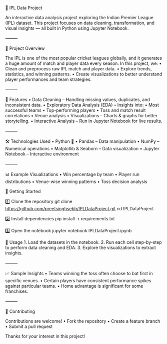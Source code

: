 🏏 IPL Data Project

An interactive data analysis project exploring the Indian Premier League (IPL) dataset.
This project focuses on data cleaning, transformation, and visual insights — all built in Python using Jupyter Notebook.

⸻

📌 Project Overview

The IPL is one of the most popular cricket leagues globally, and it generates a huge amount of match and player data every season.
In this project, we:
	•	Clean and preprocess raw IPL match and player data.
	•	Explore trends, statistics, and winning patterns.
	•	Create visualizations to better understand player performances and team strategies.

⸻

📂 Features
	•	Data Cleaning – Handling missing values, duplicates, and inconsistent data.
	•	Exploratory Data Analysis (EDA) – Insights into:
	•	Most successful teams
	•	Top-performing players
	•	Toss and match result correlations
	•	Venue analysis
	•	Visualizations – Charts & graphs for better storytelling.
	•	Interactive Analysis – Run in Jupyter Notebook for live results.

⸻

🛠️ Technologies Used
	•	Python 🐍
	•	Pandas – Data manipulation
	•	NumPy – Numerical operations
	•	Matplotlib & Seaborn – Data visualization
	•	Jupyter Notebook – Interactive environment

⸻

📊 Example Visualizations
	•	Win percentage by team
	•	Player run distributions
	•	Venue-wise winning patterns
	•	Toss decision analysis

🚀 Getting Started

1️⃣ Clone the repository
git clone https://github.com/preetsinghsebh/IPLDataProject.git 
cd IPLDataProject

2️⃣ Install dependencies
pip install -r requirements.txt

3️⃣ Open the notebook
jupyter notebook IPLDataProject.ipynb

📌 Usage
	1.	Load the datasets in the notebook.
	2.	Run each cell step-by-step to perform data cleaning and EDA.
	3.	Explore the visualizations to extract insights.

⸻

📈 Sample Insights
	•	Teams winning the toss often choose to bat first in specific venues.
	•	Certain players have consistent performance spikes against particular teams.
	•	Home advantage is significant for some franchises.

⸻

🤝 Contributing

Contributions are welcome!
	•	Fork the repository
	•	Create a feature branch
	•	Submit a pull request

Thanks for your interest in this project!

